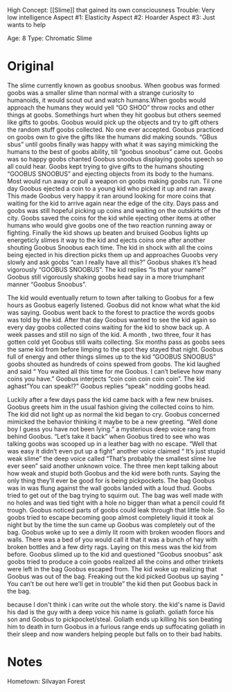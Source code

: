 High Concept: [[Slime]] that gained its own consciousness
Trouble: Very low intelligence 
Aspect #1: Elasticity
Aspect #2: Hoarder
Aspect #3: Just wants to help

Age: 8
Type: Chromatic Slime
# Original
The slime currently known as goobus snoobus. When goobus was formed goobs was a smaller slime than normal with a strange curiosity to humanoids, it would scout out and watch humans.When goobs would approach the humans they would yell “GO SHOO” throw rocks and other things at goobs. Somethings hurt when they hit goobus but others seemed like gifts to goobs. Goobus would pick up the objects and try to gift others the random stuff goobs collected. No one ever accepted. Goobus practiced on goobs own to give the gifts like the humans did making sounds. “GBus sbus” until goobs finally was happy with what it was saying mimicking the humans to the best of goobs ability, till “goobus snoobus” came out. Goobs was so happy goobs chanted Goobus snoobus displaying goobs speech so all could hear. Goobs kept trying to give gifts to the humans shouting “GOOBUS SNOOBUS” and ejecting objects from its body to the humans. Most would run away or pull a weapon on goobs making goobs run. Til one day Goobus ejected a coin to a young kid who picked it up and ran away. This made Goobus very happy it ran around looking for more coins that waiting for the kid to arrive again near the edge of the city. Days pass and goobs was still hopeful picking up coins and waiting on the outskirts of the city. Goobs saved the coins for the kid while ejecting other items at other humans who would give goobs one of the two reaction running away or fighting. Finally the kid shows up beaten and bruised Goobus lights up energeticly slimes it way to the kid and ejects coins one after another shouting Goobus Snoobus each time. The kid in shock with all the coins being ejected in his direction picks them up and approaches Guoobs very slowly and ask goobs “can I really have all this?” Goobus shakes it’s head vigorously “GOOBUS SNOOBUS”. The kid replies “Is that your name?” Goobus still vigorously shaking goobs head say in a more triumphant manner “Goobus Snoobus”.

The kid would eventually return to town after talking to Goobus for a few hours as Goobus eagerly listened. Goobus did not know what what the kid was saying. Goobus went back to the forest to practice the words goobs was told by the kid. After that day Goobus wanted to see the kid again so every day goobs collected coins waiting for the kid to show back up. A week passes and still no sign of the kid. A month , two three, four it has gotten cold yet Goobus still waits collecting. Six months pass as goobs sees the same kid from before limping to the spot they stayed that night. Goobus full of energy and other things slimes up to the kid “GOOBUS SNOOBUS” goobs shouted as hundreds of coins spewed from goobs. The kid laughed and said “ You waited all this time for me Goobus. I can’t believe how many coins you have.” Goobus interjects “coin coin coin coin coin”. The kid aghast”You can speak!?” Goobus replies “speak” nodding goobs head.

Luckily after a few days pass the kid came back with a few new bruises. Goobus greets him in the usual fashion giving the collected coins to him. The kid did not light up as normal the kid began to cry. Goobus concerned mimicked the behavior thinking it maybe to be a new greeting. “Well done boy I guess you have not been lying.” a mysterious deep voice rang from behind Goobus. “Let’s take it back” when Goobus tired to see who was talking goobs was scooped up in a leather bag with no escape. “Well that was easy it didn’t even put up a fight” another voice claimed “ It’s just stupid weak slime” the deep voice called “That’s probably the smallest slime Ive ever seen” said another unknown voice. The three men kept talking about how weak and stupid both Goobus and the kid were both runts. Saying the only thing they’ll ever be good for is being pickpockets. The bag Goobus was in was flung against the wall goobs landed with a loud thud. Goobs tried to get out of the bag trying to squirm out. The bag was well made with no holes and was tied tight with a hole no bigger than what a pencil could fit trough. Goobus noticed parts of goobs could leak through that little hole. So goobs tried to escape becoming goop almost completely liquid it took al night but by the time the sun came up Goobus was completely out of the bag. Goobus woke up to see a dimly lit room with broken wooden floors and walls. There was a bed of you would call it that it was a bunch of hay with broken bottles and a few dirty rags. Laying on this mess was the kid from before. Goobus slimed up to the kid and questioned “Goobus snoobus” ask goobs tried to produce a coin goobs realized all the coins and other trinkets were left in the bag Goobus escaped from. The kid woke up realizing that Goobus was out of the bag. Freaking out the kid picked Goobus up saying “ You can’t be out here we’ll get in trouble” the kid then put Goobus back in the bag.

because I don't think i can write out the whole story. the kid's name is David his dad is the guy with a deep voice his name is goliath. goliath force his son and Goobus to pickpocket/steal. Goliath ends up killing his son beating him to death in turn Goobus in a furious range ends up suffocating goliath in their sleep and now wanders helping people but falls on to their bad habits.

# Notes

Hometown: Silvayan Forest